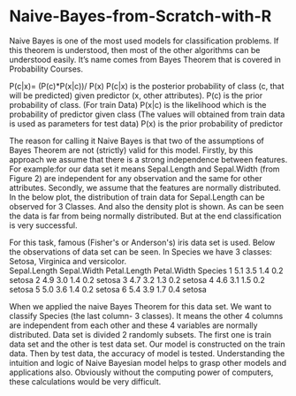 # Naive-Bayes-from-Scratch-with-R

Naive Bayes is one of the most used models for classification problems. If this theorem is understood, then most of the other algorithms can be understood easily.
It’s name comes from Bayes Theorem that is covered in Probability Courses.

P(c|x)= (P(c)*P(x|c))/ P(x)
P(c|x) is the posterior probability of class (c, that will be predicted) given predictor (x, other attributes).
P(c) is the prior probability of class. (For train Data)
P(x|c) is the likelihood which is the probability of predictor given class (The values will obtained from train data is used as parameters for test data)
P(x) is the prior probability of predictor

The reason for calling it Naive Bayes is that two of the assumptions of Bayes Theorem are not (strictly) valid for this model.
Firstly, by this approach we assume that there is a strong independence between features. For example:for our data set it means Sepal.Length and Sepal.Width (from Figure 2) are independent for any observation and the same for other attributes.
Secondly, we assume that the features are normally distributed. In the below plot, the distribution of train data for Sepal.Length can be observed for 3 Classes. And also the density plot is shown. As can be seen the data is far from being normally distributed. But at the end classification is very successful.

For this task, famous (Fisher's or Anderson's) iris data set is used. Below the observations of data set can be seen. In Species we have 3 classes: Setosa, Virginica and versicolor.	
  Sepal.Length Sepal.Width Petal.Length Petal.Width Species
1          5.1         3.5          1.4         0.2  setosa
2          4.9         3.0          1.4         0.2  setosa
3          4.7         3.2          1.3         0.2  setosa
4          4.6         3.1          1.5         0.2  setosa
5          5.0         3.6          1.4         0.2  setosa
6          5.4         3.9          1.7         0.4  setosa

When we applied the naive Bayes Theorem for this data set. We want to classify Species (the last column- 3 classes). It means the other 4 columns are independent from each other and these 4 variables are normally distributed.
Data set is divided  2 randomly subsets. The first one is train data set and the other is test data set. Our model is constructed on the train data. Then by test data, the accuracy of model is tested. Understanding the intuition and logic of Naive Bayesian model helps to grasp other models and applications also. Obviously without the computing power of computers, these calculations would be very difficult.
